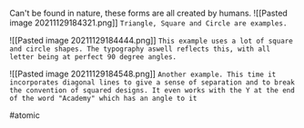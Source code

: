 Can't be found in nature, these forms are all created by humans. 
![[Pasted image 20211129184321.png]]
`Triangle, Square and Circle are examples.`

![[Pasted image 20211129184444.png]]
`This example uses a lot of square and circle shapes. The typography aswell reflects this, with all letter being at perfect 90 degree angles.`

![[Pasted image 20211129184548.png]]
`Another example. This time it incorporates diagonal lines to give a sense of separation and to break the convention of squared designs. It even works with the Y at the end of the word "Academy" which has an angle to it`

#atomic